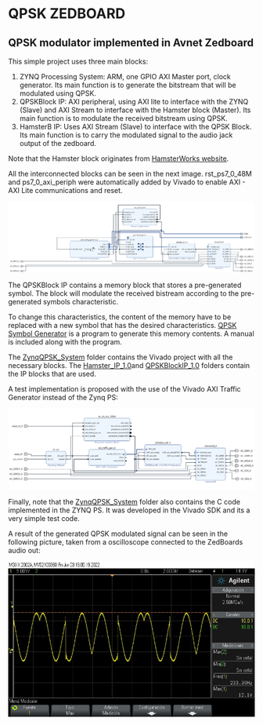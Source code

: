 # QPSK ZEDBOARD
## QPSK modulator implemented in Avnet Zedboard

This simple project uses three main blocks:

1. ZYNQ Processing System: ARM, one GPIO AXI Master port, clock generator.
Its main function is to generate the bitstream that will be modulated using QPSK.
2. QPSKBlock IP: AXI peripheral, using AXI lite to interface with the ZYNQ (Slave) and AXI Stream to interface with the Hamster block (Master).
Its main function is to modulate the received bitstream using QPSK.
3. HamsterB IP: Uses AXI Stream (Slave) to interface with the QPSK Block. Its main function is to carry the modulated signal to the audio jack output of the zedboard.

Note that the Hamster block originates from [HamsterWorks website](https://web.archive.org/web/20191120233914/http://hamsterworks.co.nz/mediawiki/index.php/Zedboard_Audio).

All the interconnected blocks can be seen in the next image. rst_ps7_0_48M and ps7_0_axi_periph were automatically added by Vivado to enable AXI - AXI Lite communications and reset.

![AllBlocks](https://github.com/UnaiGalicia/QPSK_ZEDBOARD/blob/main/Explanations/QPSK_Hamster_PutTogetherWith_Zynq.png)

The QPSKBlock IP contains a memory block that stores a pre-generated symbol. The block will modulate the received bistream according to the pre-generated symbols characteristic. 

To change this characteristics, the content of the memory have to be replaced with a new symbol that has the desired characteristics. [QPSK Symbol Generator](https://github.com/UnaiGalicia/QPSK_ZEDBOARD/tree/main/QPSK%20symbol%20generator) is a program to generate this memory contents. A manual is included along with the program.

The [ZynqQPSK_System](https://github.com/UnaiGalicia/QPSK_ZEDBOARD/tree/main/ZynqQPSK_System) folder contains the Vivado project with all the necessary blocks. The [Hamster_IP_1.0]()and [QPSKBlockIP_1.0](https://github.com/UnaiGalicia/QPSK_ZEDBOARD/tree/main/QPSKBlockIP_1.0)  folders contain the IP blocks that are used.

A test implementation is proposed with the use of the Vivado AXI Traffic Generator instead of the Zynq PS:  

![TestEnv](https://github.com/UnaiGalicia/QPSK_ZEDBOARD/blob/main/Explanations/Hamster_and_QPSKblock_TestingCircuit.png)

Finally, note that the [ZynqQPSK_System](https://github.com/UnaiGalicia/QPSK_ZEDBOARD/tree/main/ZynqQPSK_System) folder also contains the C code implemented in the ZYNQ PS. It was developed in the Vivado SDK and its a very simple test code.

A result of the generated QPSK modulated signal can be seen in the following picture, taken from a oscilloscope connected to the ZedBoards audio out:

![Result](https://github.com/UnaiGalicia/QPSK_ZEDBOARD/blob/main/Explanations/result_modulated.jpeg)